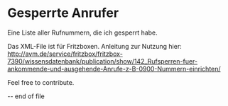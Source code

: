 # Gesperrte Anrufer

Eine Liste aller Rufnummern, die ich gesperrt habe.

Das XML-File ist für Fritzboxen. Anleitung zur Nutzung hier: http://avm.de/service/fritzbox/fritzbox-7390/wissensdatenbank/publication/show/142_Rufsperren-fuer-ankommende-und-ausgehende-Anrufe-z-B-0900-Nummern-einrichten/

Feel free to contribute.

-- end of file